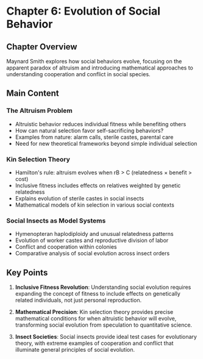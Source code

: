 # Chapter 6: Evolution of Social Behavior

## Chapter Overview
Maynard Smith explores how social behaviors evolve, focusing on the apparent paradox of altruism and introducing mathematical approaches to understanding cooperation and conflict in social species.

## Main Content

### The Altruism Problem
- Altruistic behavior reduces individual fitness while benefiting others
- How can natural selection favor self-sacrificing behaviors?
- Examples from nature: alarm calls, sterile castes, parental care
- Need for new theoretical frameworks beyond simple individual selection

### Kin Selection Theory
- Hamilton's rule: altruism evolves when rB > C (relatedness × benefit > cost)
- Inclusive fitness includes effects on relatives weighted by genetic relatedness
- Explains evolution of sterile castes in social insects
- Mathematical models of kin selection in various social contexts

### Social Insects as Model Systems
- Hymenopteran haplodiploidy and unusual relatedness patterns
- Evolution of worker castes and reproductive division of labor
- Conflict and cooperation within colonies
- Comparative analysis of social evolution across insect orders

## Key Points

1. **Inclusive Fitness Revolution**: Understanding social evolution requires expanding the concept of fitness to include effects on genetically related individuals, not just personal reproduction.

2. **Mathematical Precision**: Kin selection theory provides precise mathematical conditions for when altruistic behavior will evolve, transforming social evolution from speculation to quantitative science.

3. **Insect Societies**: Social insects provide ideal test cases for evolutionary theory, with extreme examples of cooperation and conflict that illuminate general principles of social evolution.